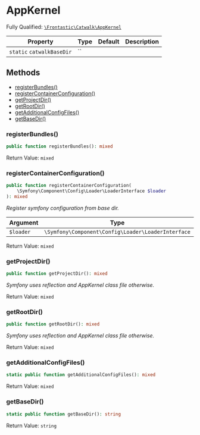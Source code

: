 #  AppKernel

Fully Qualified: [`\Frontastic\Catwalk\AppKernel`](../../src/php/AppKernel.php)

Property|Type|Default|Description
--------|----|-------|-----------
`static` `catwalkBaseDir`|``||

## Methods

* [registerBundles()](#registerbundles)
* [registerContainerConfiguration()](#registercontainerconfiguration)
* [getProjectDir()](#getprojectdir)
* [getRootDir()](#getrootdir)
* [getAdditionalConfigFiles()](#getadditionalconfigfiles)
* [getBaseDir()](#getbasedir)

### registerBundles()

```php
public function registerBundles(): mixed
```

Return Value: `mixed`

### registerContainerConfiguration()

```php
public function registerContainerConfiguration(
    \Symfony\Component\Config\Loader\LoaderInterface $loader
): mixed
```

*Register symfony configuration from base dir.*

Argument|Type|Default|Description
--------|----|-------|-----------
`$loader`|`\Symfony\Component\Config\Loader\LoaderInterface`||

Return Value: `mixed`

### getProjectDir()

```php
public function getProjectDir(): mixed
```

*Symfony uses reflection and AppKernel class file otherwise.*

Return Value: `mixed`

### getRootDir()

```php
public function getRootDir(): mixed
```

*Symfony uses reflection and AppKernel class file otherwise.*

Return Value: `mixed`

### getAdditionalConfigFiles()

```php
static public function getAdditionalConfigFiles(): mixed
```

Return Value: `mixed`

### getBaseDir()

```php
static public function getBaseDir(): string
```

Return Value: `string`

